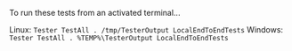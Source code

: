 To run these tests from an activated terminal...

Linux: `Tester TestAll . /tmp/TesterOutput LocalEndToEndTests`
Windows: `Tester TestAll . %TEMP%\TesterOutput LocalEndToEndTests`
